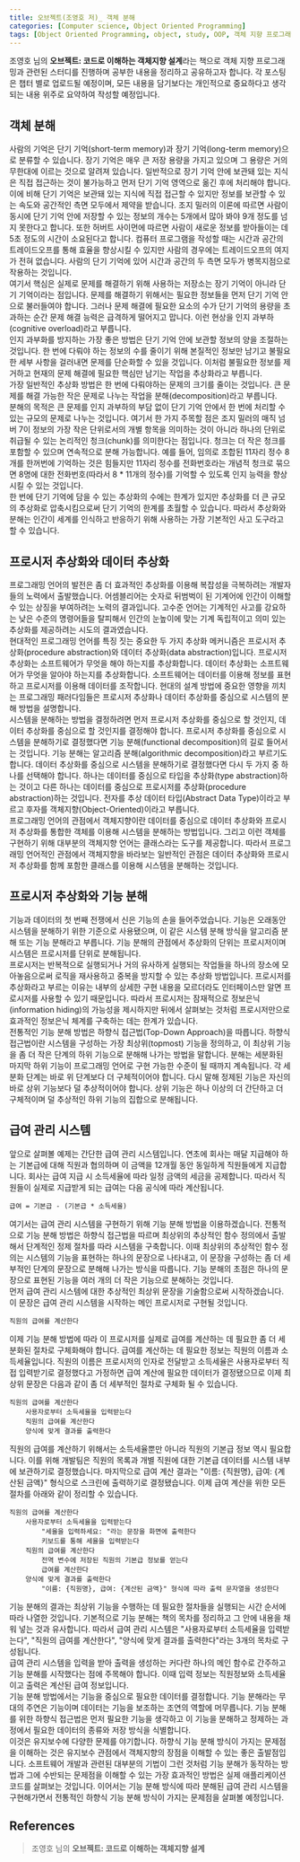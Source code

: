 ```yaml
---
title: 오브젝트(조영호 저)_ 객체 분해
categories: [Computer science, Object Oriented Programming]
tags: [Object Oriented Programming, object, study, OOP, 객체 지향 프로그래밍, 객체, 스터디]
---
```


조영호 님의 **오브젝트: 코드로 이해하는 객체지향 설계**라는 책으로 객체 지향 프로그래밍과 관련된 스터디를 진행하며 공부한 내용을 정리하고 공유하고자 합니다. 각 포스팅은 챕터 별로 업로드될 예정이며, 모든 내용을 담기보다는 개인적으로 중요하다고 생각되는 내용 위주로 요약하여 작성할 예정입니다.

## 객체 분해
사람의 기억은 단기 기억(short-term memory)과 장기 기억(long-term memory)으로 분류할 수 있습니다. 장기 기억은 매우 큰 저장 용량을 가지고 있으며 그 용량은 거의 무한대에 이르는 것으로 알려져 있습니다. 일반적으로 장기 기억 안에 보관돼 있는 지식은 직접 접근하는 것이 불가능하고 먼저 단기 기억 영역으로 옮긴 후에 처리해야 합니다.   
이에 비해 단기 기억은 보관돼 있는 지식에 직접 접근할 수 있지만 정보를 보관할 수 있는 속도와 공간적인 측면 모두에서 제약을 받습니다. 조지 밀러의 이론에 따르면 사람이 동시에 단기 기억 안에 저장할 수 있는 정보의 개수는 5개에서 많아 봐야 9개 정도를 넘지 못한다고 합니다. 또한 허버트 사이먼에 따르면 사람이 새로운 정보를 받아들이는 데 5초 정도의 시간이 소요된다고 합니다. 컴퓨터 프로그램을 작성할 때는 시간과 공간의 트레이드오프를 통해 효율을 향상시킬 수 있지만 사람의 경우에는 트레이드오프의 여지가 전혀 없습니다. 사람의 단기 기억에 있어 시간과 공간의 두 측면 모두가 병목지점으로 작용하는 것입니다.   
여기서 핵심은 실제로 문제를 해결하기 위해 사용하는 저장소는 장기 기억이 아니라 단기 기억이라는 점입니다. 문제를 해결하기 위해서는 필요한 정보들을 먼저 단기 기억 안으로 불러들여야 합니다. 그러나 문제 해결에 필요한 요소의 수가 단기 기억의 용량을 초과하는 순간 문제 해결 능력은 급격하게 떨어지고 맙니다. 이런 현상을 인지 과부하(cognitive overload)라고 부릅니다.   
인지 과부화를 방지하는 가장 좋은 방법은 단기 기억 안에 보관할 정보의 양을 조절하는 것입니다. 한 번에 다뤄야 하는 정보의 수를 줄이기 위해 본질적인 정보만 남기고 불필요한 세부 사항을 걸러내면 문제를 단순화할 수 있을 것입니다. 이처럼 불필요한 정보를 제거하고 현재의 문제 해결에 필요한 핵심만 남기는 작업을 추상화라고 부릅니다.   
가장 일반적인 추상화 방법은 한 번에 다뤄야하는 문제의 크기를 줄이는 것입니다. 큰 문제를 해결 가능한 작은 문제로 나누는 작업을 분해(decomposition)라고 부릅니다.    
분해의 목적은 큰 문제를 인지 과부하의 부담 없이 단기 기억 안에서 한 번에 처리할 수 있는 규모의 문제로 나누는 것입니다. 여기서 한 가지 주목할 점은 조지 밀러의 매직 넘버 7이 정보의 가장 작은 단위로서의 개별 항목을 의미하는 것이 아니라 하나의 단위로 취급될 수 있는 논리적인 청크(chunk)를 의미한다는 점입니다. 청크는 더 작은 청크를 포함할 수 있으며 연속적으로 분해 가능합니다. 예를 들어, 임의로 조합된 11자리 정수 8개를 한꺼번에 기억하는 것은 힘들지만 11자리 정수를 전화번호라는 개념적 청크로 묶으면 8명에 대한 전화번호(따라서 8 * 11개의 정수)를 기억할 수 있도록 인지 능력을 향상시킬 수 있는 것입니다.   
한 번에 단기 기억에 담을 수 있는 추상화의 수에는 한계가 있지만 추상화를 더 큰 규모의 추상화로 압축시킴으로써 단기 기억의 한계를 초월할 수 있습니다. 따라서 추상화와 분해는 인간이 세계를 인식하고 반응하기 위해 사용하는 가장 기본적인 사고 도구라고 할 수 있습니다.

## 프로시저 추상화와 데이터 추상화
프로그래밍 언어의 발전은 좀 더 효과적인 추상화를 이용해 복잡성을 극복하려는 개발자들의 노력에서 출발했습니다. 어셈블리어는 숫자로 뒤범벅이 된 기계어에 인간이 이해할 수 있는 상징을 부여하려는 노력의 결과입니다. 고수준 언어는 기계적인 사고를 강요하는 낮은 수준의 명령어들을 탈피해서 인간의 눈높이에 맞는 기계 독립적이고 의미 있는 추상화를 제공하려는 시도의 결과였습니다.   
현대적인 프로그래밍 언어를 특징 짓는 중요한 두 가지 추상화 메커니즘은 프로시저 추상화(procedure abstraction)와 데이터 추상화(data abstraction)입니다. 프로시저 추상화는 소프트웨어가 무엇을 해야 하는지를 추상화합니다. 데이터 추상화는 소프트웨어가 무엇을 알아야 하는지를 추상화합니다. 소프트웨어는 데이터를 이용해 정보를 표현하고 프로시저를 이용해 데이터를 조작합니다. 현대의 설계 방법에 중요한 영향을 끼치는 프로그래밍 패러다임들은 프로시저 추상화나 데이터 추상화를 중심으로 시스템의 분해 방법을 설명합니다.   
시스템을 분해하는 방법을 결정하려면 먼저 프로시저 추상화를 중심으로 할 것인지, 데이터 추상화를 중심으로 할 것인지를 결정해야 합니다. 프로시저 추상화를 중심으로 시스템을 분해하기로 결정했다면 기능 분해(functional decomposition)의 길로 들어서는 것입니다. 기능 분해는 알고리즘 분해(algorithmic decomposition)라고 부르기도 합니다. 데이터 추상화를 중심으로 시스템을 분해하기로 결정했다면 다시 두 가지 중 하나를 선택해야 합니다. 하나는 데이터를 중심으로 타입을 추상화(type abstraction)하는 것이고 다른 하나는 데이터를 중심으로 프로시저를 추상화(procedure abstraction)하는 것입니다. 전자를 추상 데이터 타입(Abstract Data Type)이라고 부르고 후자를 객체지향(Object-Oriented)이라고 부릅니다.   
프로그래밍 언어의 관점에서 객체지향이란 데이터를 중심으로 데이터 추상화와 프로시저 추상화를 통합한 객체를 이용해 시스템을 분해하는 방법입니다. 그리고 이런 객체를 구현하기 위해 대부분의 객체지향 언어는 클래스라는 도구를 제공합니다. 따라서 프로그래밍 언어적인 관점에서 객체지향을 바라보는 일반적인 관점은 데이터 추상화와 프로시저 추상화를 함께 포함한 클래스를 이용해 시스템을 분해하는 것입니다.

## 프로시저 추상화와 기능 분해
기능과 데이터의 첫 번째 전쟁에서 신은 기능의 손을 들어주었습니다. 기능은 오래동안 시스템을 분해하기 위한 기준으로 사용됐으며, 이 같은 시스템 분해 방식을 알고리즘 분해 또는 기능 분해라고 부릅니다. 기능 분해의 관점에서 추상화의 단위는 프로시저이며 시스템은 프로시저를 단위로 분해됩니다.   
프로시저는 반복적으로 실행되거나 거의 유사하게 실행되는 작업들을 하나의 장소에 모아놓음으로써 로직을 재사용하고 중복을 방지할 수 있는 추상화 방법입니다. 프로시저를 추상화라고 부르는 이유는 내부의 상세한 구현 내용을 모르더라도 인터페이스만 알면 프로시저를 사용할 수 있기 때문입니다. 따라서 프로시저는 잠재적으로 정보은닉(information hiding)의 가능성을 제시하지만 뒤에서 살펴보는 것처럼 프로시저만으로 효과적인 정보은닉 체계를 구축하는 데는 한계가 있습니다.   
전통적인 기능 분해 방법은 하향식 접근법(Top-Down Approach)을 따릅니다. 하향식 접근법이란 시스템을 구성하는 가장 최상위(topmost) 기능을 정의하고, 이 최상위 기능을 좀 더 작은 단계의 하위 기능으로 분해해 나가는 방법을 말합니다. 분해는 세분화된 마지막 하위 기능이 프로그래밍 언어로 구현 가능한 수준이 될 때까지 계속됩니다. 각 세분화 단계는 바로 위 단계보다 더 구체적이어야 합니다. 다시 말해 정제된 기능은 자신의 바로 상위 기능보다 덜 추상적이어야 합니다. 상위 기능은 하나 이상의 더 간단하고 더 구체적이며 덜 추상적인 하위 기능의 집합으로 분해됩니다.

## 급여 관리 시스템
앞으로 살펴볼 예제는 간단한 급여 관리 시스템입니다. 연초에 회사는 매달 지급해야 하는 기본급에 대해 직원과 협의하며 이 금액을 12개월 동안 동일하게 직원들에게 지급합니다. 회사는 급여 지급 시 소득세율에 따라 일정 금액의 세금을 공제합니다. 따라서 직원들이 실제로 지급받게 되는 급여는 다음 공식에 따라 계산됩니다.
```
급여 = 기본급 - (기본급 * 소득세율)
```    
여기서는 급여 관리 시스템을 구현하기 위해 기능 분해 방법을 이용하겠습니다. 전통적으로 기능 분해 방법은 하향식 접근법을 따르며 최상위의 추상적인 함수 정의에서 출발해서 단계적인 정제 절차를 따라 시스템을 구축합니다. 이때 최상위의 추상적인 함수 정의는 시스템의 기능을 표현하는 하나의 문장으로 나타내고, 이 문장을 구성하는 좀 더 세부적인 단계의 문장으로 분해해 나가는 방식을 따릅니다. 기능 분해의 초점은 하나의 문장으로 표현된 기능을 여러 개의 더 작은 기능으로 분해하는 것입니다.   
먼저 급여 관리 시스템에 대한 추상적인 최상위 문장을 기술함으로써 시작하겠습니다. 이 문장은 급여 관리 시스템을 시작하는 메인 프로시저로 구현될 것입니다.
```
직원의 급여를 계산한다
```
이제 기능 분해 방법에 따라 이 프로시저를 실제로 급여를 계산하는 데 필요한 좀 더 세분화된 절차로 구체화해야 합니다. 급여를 계산하는 데 필요한 정보는 직원의 이름과 소득세율입니다. 직원의 이름은 프로시저의 인자로 전달받고 소득세율은 사용자로부터 직접 입력받기로 결정했다고 가정하면 급여 계산에 필요한 데이터가 결정됐으므로 이제 최상위 문장은 다음과 같이 좀 더 세부적인 절차로 구체화 될 수 있습니다.
```
직원의 급여를 계산한다
    사용자로부터 소득세율을 입력받는다
    직원의 급여를 계산한다
    양식에 맞게 결과를 출력한다
```
직원의 급여를 계산하기 위해서는 소득세율뿐만 아니라 직원의 기본급 정보 역시 필요합니다. 이를 위해 개발팀은 직원의 목록과 개별 직원에 대한 기본급 데이터를 시스템 내부에 보관하기로 결정했습니다. 마지막으로 급여 계산 결과는 "이름: {직원명}, 급여: {계산된 금액}" 형식으로 스크린에 출력하기로 결정됐습니다. 이제 급여 계산을 위한 모든 절차를 아래와 같이 정리할 수 있습니다.
```
직원의 급여를 계산한다
    사용자로부터 소득세율을 입력받는다
        "세율을 입력하세요: "라는 문장을 화면에 출력한다
        키보드를 통해 세율을 입력받는다
    직원의 급여를 계산한다
        전역 변수에 저장된 직원의 기본급 정보를 얻는다
        급여를 계산한다
    양식에 맞게 결과를 출력한다
        "이름: {직원명}, 급여: {계산된 금액}" 형식에 따라 출력 문자열을 생성한다
```
기능 분해의 결과는 최상위 기능을 수행하는 데 필요한 절차들을 실행되는 시간 순서에 따라 나열한 것입니다. 기본적으로 기능 분해는 책의 목차를 정리하고 그 안에 내용을 채워 넣는 것과 유사합니다. 따라서 급여 관리 시스템은 "사용자로부터 소득세율을 입력받는다", "직원의 급여를 계산한다", "양식에 맞게 결과를 출력한다"라는 3개의 목차로 구성됩니다.   
급여 관리 시스템을 입력을 받아 출력을 생성하는 커다란 하나의 메인 함수로 간주하고 기능 분해를 시작했다는 점에 주목해야 합니다. 이때 입력 정보는 직원정보와 소득세율이고 출력은 계산된 급여 정보입니다.   
기능 분해 방법에서는 기능을 중심으로 필요한 데이터를 결정합니다. 기능 분해라는 무대의 주연은 기능이며 데이터는 기능을 보조하는 조연의 역할에 머무릅니다. 기능 분해를 위한 하향식 접근법은 먼저 필요한 기능을 생각하고 이 기능을 분해하고 정제하는 과정에서 필요한 데이터의 종류와 저장 방식을 식별합니다.   
이것은 유지보수에 다양한 문제를 야기합니다. 하향식 기능 분해 방식이 가지는 문제점을 이해하는 것은 유지보수 관점에서 객체지향의 장점을 이해할 수 있는 좋은 출발점입니다. 소프트웨어 개발과 관련된 대부분의 기법이 그런 것처럼 기능 분해가 동작하는 방법과 그에 수반되는 문제점을 이해할 수 있는 가장 효과적인 방법은 실제 애플리케이션 코드를 살펴보는 것입니다. 이어서는 기능 분해 방식에 따라 분해된 급여 관리 시스템을 구현해가면서 전통적인 하향식 기능 분해 방식이 가지는 문제점을 살펴볼 예정입니다.

## References
> 조영호 님의 **오브젝트: 코드로 이해하는 객체지향 설계**